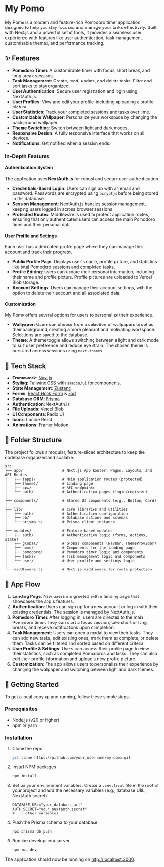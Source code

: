 # My Pomo

My Pomo is a modern and feature-rich Pomodoro timer application designed to help you stay focused and manage your tasks effectively. Built with Next.js and a powerful set of tools, it provides a seamless user experience with features like user authentication, task management, customizable themes, and performance tracking.

## ✨ Features

- **Pomodoro Timer**: A customizable timer with focus, short break, and long break sessions.
- **Task Management**: Create, read, update, and delete tasks. Filter and sort tasks to stay organized.
- **User Authentication**: Secure user registration and login using NextAuth.js.
- **User Profiles**: View and edit your profile, including uploading a profile picture.
- **User Statistics**: Track your completed sessions and tasks over time.
- **Customizable Wallpaper**: Personalize your workspace by changing the background wallpaper.
- **Theme Switching**: Switch between light and dark modes.
- **Responsive Design**: A fully responsive interface that works on all devices.
- **Notifications**: Get notified when a session ends.

### In-Depth Features

#### Authentication System

The application uses **NextAuth.js** for robust and secure user authentication.

- **Credentials-Based Login**: Users can sign up with an email and password. Passwords are encrypted using `bcryptjs` before being stored in the database.
- **Session Management**: NextAuth.js handles session management, keeping users logged in across browser sessions.
- **Protected Routes**: Middleware is used to protect application routes, ensuring that only authenticated users can access the main Pomodoro timer and their personal data.

#### User Profile and Settings

Each user has a dedicated profile page where they can manage their account and track their progress.

- **Public Profile Page**: Displays user's name, profile picture, and statistics like total Pomodoro sessions and completed tasks.
- **Profile Editing**: Users can update their personal information, including their name and profile picture. Profile pictures are uploaded to Vercel Blob storage.
- **Account Settings**: Users can manage their account settings, with the option to delete their account and all associated data.

#### Customization

My Pomo offers several options for users to personalize their experience.

- **Wallpaper**: Users can choose from a selection of wallpapers to set as their background, creating a more pleasant and motivating workspace. Selections are saved to the database.
- **Theme**: A theme toggle allows switching between a light and dark mode to suit user preference and reduce eye strain. The chosen theme is persisted across sessions using `next-themes`.

## 🚀 Tech Stack

- **Framework**: [Next.js](https://nextjs.org/)
- **Styling**: [Tailwind CSS](https://tailwindcss.com/) with `shadcn/ui` for components.
- **State Management**: [Zustand](https://github.com/pmndrs/zustand)
- **Forms**: [React Hook Form](https://react-hook-form.com/) & [Zod](https://zod.dev/)
- **Database ORM**: [Prisma](https://www.prisma.io/)
- **Authentication**: [NextAuth.js](https://next-auth.js.org/)
- **File Uploads**: Vercel Blob
- **UI Components**: Radix UI
- **Icons**: Lucide React
- **Animations**: Framer Motion

## 📂 Folder Structure

The project follows a modular, feature-sliced architecture to keep the codebase organized and scalable.

```
src
├── app/                  # Next.js App Router: Pages, Layouts, and API Routes
│   ├── (app)/            # Main application routes (protected)
│   ├── (home)/           # Landing page
│   ├── api/              # API endpoints
│   └── auth/             # Authentication pages (login/register)
│
├── components/           # Shared UI components (e.g., Button, Card)
│
├── lib/                  # Core libraries and utilities
│   ├── auth/             # Authentication configuration
│   ├── db/               # Database actions and schemas
│   └── prisma.ts         # Prisma client instance
│
├── modules/              # Feature-based modules
│   ├── auth/             # Authentication logic (forms, actions, state)
│   ├── global/           # Global components (Navbar, ThemeProvider)
│   ├── home/             # Components for the landing page
│   ├── pomodoro/         # Pomodoro timer logic and components
│   ├── tasks/            # Task management logic and components
│   └── user/             # User profile and settings logic
│
└── middleware.ts         # Next.js middleware for route protection
```

## 🌊 App Flow

1.  **Landing Page**: New users are greeted with a landing page that showcases the app's features.
2.  **Authentication**: Users can sign up for a new account or log in with their existing credentials. The session is managed by NextAuth.js.
3.  **Pomodoro Timer**: After logging in, users are directed to the main Pomodoro timer. They can start a focus session, take short or long breaks, and receive notifications upon completion.
4.  **Task Management**: Users can open a modal to view their tasks. They can add new tasks, edit existing ones, mark them as complete, or delete them. Tasks can be filtered and sorted based on different criteria.
5.  **User Profile & Settings**: Users can access their profile page to view their statistics, such as completed Pomodoros and tasks. They can also edit their profile information and upload a new profile picture.
6.  **Customization**: The app allows users to personalize their experience by changing the wallpaper and switching between light and dark themes.

## 🚀 Getting Started

To get a local copy up and running, follow these simple steps.

### Prerequisites

- Node.js (v20 or higher)
- npm or yarn

### Installation

1.  Clone the repo
    ```sh
    git clone https://github.com/your_username/my-pomo.git
    ```
2.  Install NPM packages
    ```sh
    npm install
    ```
3.  Set up your environment variables. Create a `.env.local` file in the root of your project and add the necessary variables (e.g., database URL, NextAuth secret).
    ```env
    DATABASE_URL="your_database_url"
    AUTH_SECRET="your_nextauth_secret"
    # ... other variables
    ```
4.  Push the Prisma schema to your database.
    ```sh
    npx prisma db push
    ```
5.  Run the development server.
    ```sh
    npm run dev
    ```

The application should now be running on [http://localhost:3000](http://localhost:3000).
